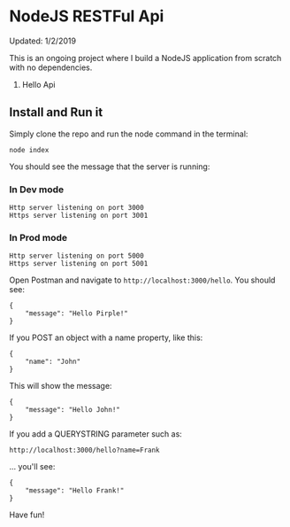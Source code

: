 # NodeJS RESTFul Api

Updated: 1/2/2019

This is an ongoing project where I build a NodeJS application from scratch with no dependencies.

1. Hello Api

## Install and Run it
Simply clone the repo and run the node command in the terminal:

    node index

You should see the message that the server is running:

### In Dev mode

    Http server listening on port 3000
    Https server listening on port 3001

### In Prod mode

    Http server listening on port 5000
    Https server listening on port 5001

Open Postman and navigate to `http://localhost:3000/hello`.  You should see:

    {
        "message": "Hello Pirple!"
    }

If you POST an object with a name property, like this:

    {
        "name": "John"
    }

This will show the message:

    {
        "message": "Hello John!"
    }

If you add a QUERYSTRING parameter such as:

    http://localhost:3000/hello?name=Frank

... you'll see:

    {
        "message": "Hello Frank!"
    }

Have fun!

